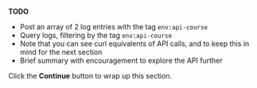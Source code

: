 **TODO**
 - Post an array of 2 log entries with the tag `env:api-course`
 - Query logs, filtering by the tag `env:api-course`
 - Note that you can see curl equivalents of API calls, and to keep this in mind for the next section
 - Brief summary with encouragement to explore the API further 

Click the **Continue** button to wrap up this section.
